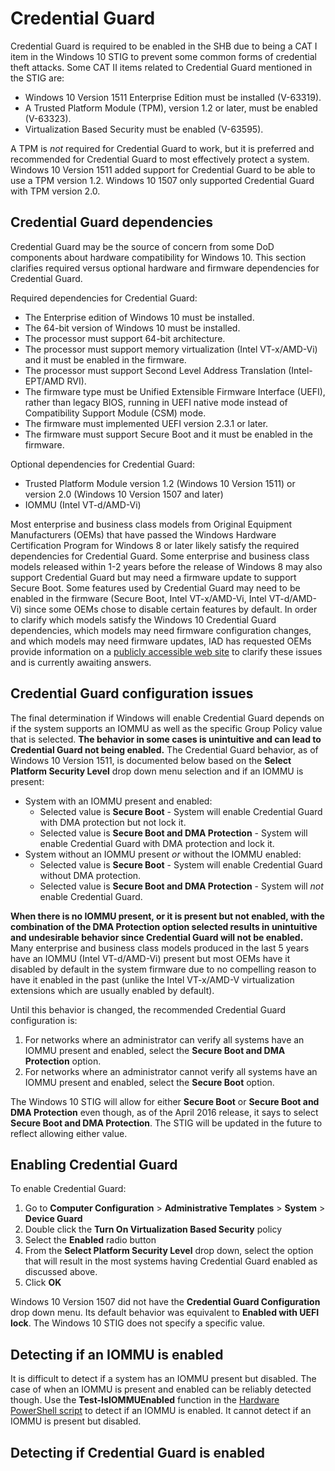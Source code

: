 # Credential Guard

Credential Guard is required to be enabled in the SHB due to being a CAT I item in the Windows 10 STIG to prevent some common forms of credential theft attacks. Some CAT II items related to Credential Guard mentioned in the STIG are:
*	Windows 10 Version 1511 Enterprise Edition must be installed (V-63319).
*	A Trusted Platform Module (TPM), version 1.2 or later, must be enabled (V-63323).
*	Virtualization Based Security must be enabled (V-63595).

A TPM is *not* required for Credential Guard to work, but it is preferred and recommended for Credential Guard to most effectively protect a system. Windows 10 Version 1511 added support for Credential Guard to be able to use a TPM version 1.2. Windows 10 1507 only supported Credential Guard with TPM version 2.0.

## Credential Guard dependencies 
Credential Guard may be the source of concern from some DoD components about hardware compatibility for Windows 10. This section clarifies required versus optional hardware and firmware dependencies for Credential Guard.

Required dependencies for Credential Guard:
* The Enterprise edition of Windows 10 must be installed.
*	The 64-bit version of Windows 10 must be installed.
*	The processor must support 64-bit architecture.
*	The processor must support memory virtualization (Intel VT-x/AMD-Vi) and it must be enabled in the firmware.
*	The processor must support Second Level Address Translation (Intel-EPT/AMD RVI).
*	The firmware type must be Unified Extensible Firmware Interface (UEFI), rather than legacy BIOS, running in UEFI native mode instead of Compatibility Support Module (CSM) mode.
* The firmware must implemented UEFI version 2.3.1 or later.
*	The firmware must support Secure Boot and it must be enabled in the firmware.

Optional dependencies for Credential Guard:
* Trusted Platform Module version 1.2 (Windows 10 Version 1511) or version 2.0 (Windows 10 Version 1507 and later)
* IOMMU (Intel VT-d/AMD-Vi)

Most enterprise and business class models from Original Equipment Manufacturers (OEMs) that have passed the Windows Hardware Certification Program for Windows 8 or later likely satisfy the required dependencies for Credential Guard. Some enterprise and business class models released within 1-2 years before the release of Windows 8 may also support Credential Guard but may need a firmware update to support Secure Boot. Some features used by Credential Guard may need to be enabled in the firmware (Secure Boot, Intel VT-x/AMD-Vi, Intel VT-d/AMD-Vi) since some OEMs chose to disable certain features by default. In order to clarify which models satisfy the Windows 10 Credential Guard dependencies, which models may need firmware configuration changes, and which models may need firmware updates, IAD has requested OEMs provide information on a [publicly accessible web site](./../Hardware/README.md) to clarify these issues and is currently awaiting answers.

## Credential Guard configuration issues

The final determination if Windows will enable Credential Guard depends on if the system supports an IOMMU as well as the specific Group Policy value that is selected. **The behavior in some cases is unintuitive and can lead to Credential Guard not being enabled.** The Credential Guard behavior, as of Windows 10 Version 1511, is documented below based on the **Select Platform Security Level** drop down menu selection and if an IOMMU is present:
* System with an IOMMU present and enabled:
    * Selected value is **Secure Boot** - System will enable Credential Guard with DMA protection but not lock it. 
    * Selected value is **Secure Boot and DMA Protection** - System will enable Credential Guard with DMA protection and lock it.
* System without an IOMMU present *or* without the IOMMU enabled:
    * Selected value is **Secure Boot** - System will enable Credential Guard without DMA protection.
    * Selected value is **Secure Boot and DMA Protection** - System will *not* enable Credential Guard.

**When there is no IOMMU present, or it is present but not enabled, with the combination of the DMA Protection option selected results in unintuitive and undesirable behavior since Credential Guard will not be enabled.** Many enterprise and business class models produced in the last 5 years have an IOMMU (Intel VT-d/AMD-Vi) present but most OEMs have it disabled by default in the system firmware due to no compelling reason to have it enabled in the past (unlike the Intel VT-x/AMD-V virtualization extensions which are usually enabled by default).

Until this behavior is changed, the recommended Credential Guard configuration is:
1. For networks where an administrator can verify all systems have an IOMMU present and enabled, select the **Secure Boot and DMA Protection** option.
1. For networks where an administrator cannot verify all systems have an IOMMU present and enabled, select the **Secure Boot** option.

The Windows 10 STIG will allow for either **Secure Boot** or **Secure Boot and DMA Protection** even though, as of the April 2016 release, it says to select **Secure Boot and DMA Protection**. The STIG will be updated in the future to reflect allowing either value.

## Enabling Credential Guard

To enable Credential Guard:

1. Go to **Computer Configuration** > **Administrative Templates** > **System** > **Device Guard**
1. Double click the **Turn On Virtualization Based Security** policy
1. Select the **Enabled** radio button
1. From the **Select Platform Security Level** drop down, select the option that will result in the most systems having Credential Guard enabled as discussed above. 
1. Click **OK**

Windows 10 Version 1507 did not have the **Credential Guard Configuration** drop down menu. Its default behavior was equivalent to **Enabled with UEFI lock**. The Windows 10 STIG does not specify a specific value.

## Detecting if an IOMMU is enabled

It is difficult to detect if a system has an IOMMU present but disabled. The case of when an IOMMU is present and enabled can be reliably detected though. Use the **Test-IsIOMMUEnabled** function in the [Hardware PowerShell script](./../Hardware/Scripts/Hardware.ps1) to detect if an IOMMU is enabled. It cannot detect if an IOMMU is present but disabled.

## Detecting if Credential Guard is enabled
